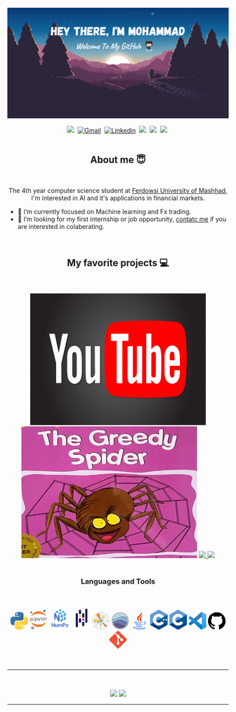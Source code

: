 <p>
    <img w src="https://github.com/afsharino/afsharino/raw/main/images/banners/readme_banner.png" />
</p>

<p align="center">
<a href="https://t.me/afsharino"><img src="https://img.shields.io/badge/Telegram-2CA5E0?style=flat&logo=telegram&logoColor=white alt="Telegram" /></a>&nbsp;
<a href="mailto:mohammadafshari.fum.ac.ir@gmail.com"><img src="https://img.shields.io/badge/Gmail-D14836?style=flat&logo=gmail&logoColor=white" alt="Gmail" /></a>&nbsp;
<a href="https://www.linkedin.com/in/afsharino?lipi=urn%3Ali%3Apage%3Ad_flagship3_profile_view_base_contact_details%3B1aMkcKXtRjCK27sjKAFWDQ%3D%3D"><img src="https://img.shields.io/badge/linkedin-%230077B5.svg?style=flat&logo=linkedin&logoColor=white" alt="Linkedin" /></a>&nbsp;
<a href="https://www.instagram.com/lmohammadafsharil/"><img src="https://img.shields.io/badge/-Instagram-purple?style=flat&logo=Instagram&logoColor=white alt="Instagram" /></a>&nbsp;
<a href="https://medium.com/@mohammadafshari"><img src="https://github.com/Rishit-dagli/Rishit-dagli/blob/master/badges/medium.svg" /></a>&nbsp;
<a href="https://www.kaggle.com/mohammadafshari"><img src="https://img.shields.io/badge/Kaggle-20BEFF?style=flat&logo=Kaggle&logoColor=white" /></a>&nbsp;
<br />
<br />
<h2 align="center">About me 😇</h2>
</p>
<br />

<p align="center">The 4th year computer science student at <a href= "https://um.ac.ir/#">Ferdowsi University of Mashhad</a>, I'm interested in AI and it's applications in financial markets.

- 🌱 I’m currently focused on Machine learning and Fx trading.
- 🔭 I’m looking for my first internship or job opportunity, [contatc me](https://t.me/afsharino) if you are interested in colaberating.
</p>
<br />

<h2 align="center">My favorite projects 💻</h2>
<br />

<p align="center">
  <img width="400" height="300" src="https://github.com/afsharino/B.SC-Students/raw/main/images/youtube.jpg" />
  <img width="400" height="300" src="https://raw.githubusercontent.com/afsharino/B.SC-Students/main/images/greedy-spider.jpg" />
  
 <a href="https://github.com/afsharino/Youtube-Data-Analysis">
  <img align="" src="https://github-readme-stats-sigma-five.vercel.app/api/pin/?username=afsharino&repo=Youtube-Data-Analysis&theme=tokyonight" />
</a>
  
  <a href="https://github.com/afsharino/B.SC-Students/tree/main/01.%20Introduction%20To%20Programming/Greedy-Spider">
  <img align="" src="https://github-readme-stats-sigma-five.vercel.app/api/pin/?username=afsharino&repo=B.SC-Students&theme=tokyonight" />
</a>
  

<br />
<br />
<p>
<h3 align="center"> Languages and Tools</h3>
</p>
<br />
<p align="center">
<!--
<a href="https://www.w3.org/html/" target="_blank"> <img src="https://raw.githubusercontent.com/devicons/devicon/master/icons/html5/html5-original-wordmark.svg" alt="html5" width="40" height="40"/> </a>
<a href="https://www.w3schools.com/css/" target="_blank"> <img src="https://raw.githubusercontent.com/devicons/devicon/master/icons/css3/css3-original-wordmark.svg" alt="css3" width="40" height="40"/> </a>
<a href="https://developer.mozilla.org/en-US/docs/Web/JavaScript" target="_blank"> <img src="https://raw.githubusercontent.com/devicons/devicon/master/icons/javascript/javascript-original.svg" alt="javascript" width="40" height="40"/> </a>
<a href="https://reactjs.org/" target="_blank"> <img src="https://raw.githubusercontent.com/github/explore/80688e429a7d4ef2fca1e82350fe8e3517d3494d/topics/react/react.png" alt="react" width="40" height="40"/> </a>
-->

<img alt="Python" width="40px" src="https://github.com/afsharino/afsharino/raw/main/images/logos/Python-logo.png" />
<img alt="Jupyter" width="40px" src="https://github.com/afsharino/afsharino/raw/main/images/logos/Jupyter_logo.png" />
<img alt="numpy" width="50px" src="https://github.com/afsharino/afsharino/raw/main/images/logos/numpy_Logo.png" />
<img alt="pandas" width="40px" src="https://github.com/afsharino/afsharino/raw/main/images/logos/pandas_Logo.png" />
<img alt="matplotlib" width="40px" src="https://github.com/afsharino/afsharino/raw/main/images/logos/matplot_Logo.png" />
<img alt="seaborn" width="40px" src="https://github.com/afsharino/afsharino/raw/main/images/logos/seaborn_Logo.png" />
<img alt="java" width="40px" src="https://github.com/afsharino/afsharino/raw/main/images/logos/Java-logo.png" />
<img alt="cpp" width="40px" src="https://github.com/afsharino/afsharino/raw/main/images/logos/C%2B%2B_Logo.png" />
<img alt="c" width="40px" src="https://github.com/afsharino/afsharino/raw/main/images/logos/C_Logo.png" />
<img alt="vscode" width="40px" src="https://github.com/afsharino/afsharino/raw/main/images/logos/vscode_Logo.png" />
<img alt="GitHub" width="40px" src="https://github.com/afsharino/afsharino/raw/main/images/logos/github_Logo.png" />
<img alt="Git" width="40px" src="https://github.com/afsharino/afsharino/raw/main/images/logos/Git-Icon-1788C.png" />
   </p>
<br />

---

<br />
<p align="center">
<img src="https://github-readme-stats-sigma-five.vercel.app/api?username=afsharino&theme=tokyonight&show_icons=true" width="410"/>
<img src="https://github-readme-stats-sigma-five.vercel.app/api/top-langs/?username=afsharino&layout=compact&theme=tokyonight" width="410" />
</p>

---

<!--
**afsharino/afsharino** is a ✨ _special_ ✨ repository because its `README.md` (this file) appears on your GitHub profile.

Here are some ideas to get you started:

- 🔭 I’m currently working on ...
- 🌱 I’m currently learning ...
- 👯 I’m looking to collaborate on ...
- 🤔 I’m looking for help with ...
- 💬 Ask me about ...
- 📫 How to reach me: ...
- 😄 Pronouns: ...
- ⚡ Fun fact: ...
-->
